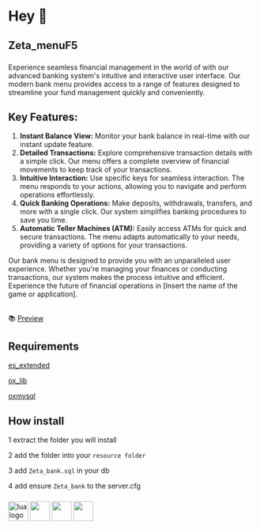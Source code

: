 <h1 align="left">Hey 👋</h1>

###

###

<h2 align="left">Zeta_menuF5</h2>

###

<p>
        Experience seamless financial management in the world of with our advanced banking system's intuitive and interactive user interface. Our modern bank menu provides access to a range of features designed to streamline your fund management quickly and conveniently.
</p>

<h2>Key Features:</h2>

<ol>
    <li><strong>Instant Balance View:</strong> Monitor your bank balance in real-time with our instant update feature.</li>
    <li><strong>Detailed Transactions:</strong> Explore comprehensive transaction details with a simple click. Our menu offers a complete overview of financial movements to keep track of your transactions.</li>
    <li><strong>Intuitive Interaction:</strong> Use specific keys for seamless interaction. The menu responds to your actions, allowing you to navigate and perform operations effortlessly.</li>
    <li><strong>Quick Banking Operations:</strong> Make deposits, withdrawals, transfers, and more with a single click. Our system simplifies banking procedures to save you time.</li>
    <li><strong>Automatic Teller Machines (ATM):</strong> Easily access ATMs for quick and secure transactions. The menu adapts automatically to your needs, providing a variety of options for your transactions.</li>
</ol>

<p>
Our bank menu is designed to provide you with an unparalleled user experience. Whether you're managing your finances or conducting transactions, our system makes the process intuitive and efficient. Experience the future of financial operations in [Insert the name of the game or application].
</p>
  
<br>📚 [Preview](https://streamable.com/kmfxvy)

 <h2 align="left">Requirements</h2>

[es_extended](https://github.com/ESX-Official/es_extended)

[ox_lib](https://github.com/overextended/ox_lib)

[oxmysql](https://github.com/overextended/oxmysql)

###

<h2 align="left">How install</h2>

1 extract the folder you will install

2 add the folder into your ```resource folder```

3 add ```Zeta_bank.sql``` in your db

4 add ensure ```Zeta_bank``` to the server.cfg

###

<div align="left">
    <img style='bacground:blue;' src="https://cdn.jsdelivr.net/gh/devicons/devicon/icons/lua/lua-original.svg" height="40" alt="lua logo"  />
    <img src="https://cdn.jsdelivr.net/gh/devicons/devicon/icons/javascript/javascript-original.svg" height="40" />
    <img src="https://cdn.jsdelivr.net/gh/devicons/devicon/icons/html5/html5-plain-wordmark.svg" height="40" />
    <img src="https://cdn.jsdelivr.net/gh/devicons/devicon/icons/css3/css3-plain-wordmark.svg"height="40" />
  <img width="12" />
</div>

###
